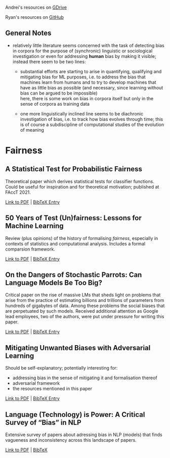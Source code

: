 
Andrei's resources on [GDrive](https://drive.google.com/drive/u/0/folders/1ncPfsOL_WmAUnGbEbqMMFAw1sF32gTLw)

Ryan's resources on [GitHub](https://github.com/ryanbrate/phd_reading_list)


## General Notes

- relatively little literature seems concerned with the task of detecting bias in corpora for the purpose of (synchronic) linguistic or sociological investigation
  or even for addressing **human** bias by making it visible; instead there seem to be two lines:
  
  - substantial efforts are starting to arise in quantifying, qualifying and mitigating bias for ML purposes, i.e. to address the bias that machines learn from humans and to try to develop machines that have as little bias as possible (and necessary, since learning without bias can be argued to be impossible) <br>
  here, there is some work on bias in corpora itself but only in the sense of corpora as training data
  
  - one more linguistically inclined line seems to be diachronic investigation of bias, i.e. to track how bias evolves through time; this is of course a subdiscipline of computational studies of the evolution of meaning
  
  
  
# Fairness

## A Statistical Test for Probabilistic Fairness

Theoretical paper which derives statistical tests for classifier functions. Could be useful for inspiration and for theoretical motivation; published at FAccT 2021. 

[Link to PDF](https://arxiv.org/pdf/2012.04800.pdf) | [BibTeX Entry](https://scholar.googleusercontent.com/scholar.bib?q=info:tkrrAOA23qwJ:scholar.google.com/&output=citation&scisdr=CgXMhBClEPb21fB7y4A:AAGBfm0AAAAAYAl-04D1aEEMTGr9aOP2qbQNlfhBi2iG&scisig=AAGBfm0AAAAAYAl-06ChVPXETeDZLX5BNYwB5BBv4qhd&scisf=4&ct=citation&cd=-1&hl=en)


## 50 Years of Test (Un)fairness: Lessons for Machine Learning

Review (plus opinions) of the history of formalising *fairness*, especially in contexts of statistics and computational analysis. Includes a formal comparsion framework.

[Link to PDF](http://www.m-mitchell.com/papers/History_of_Fairness-arxiv.pdf) | [BibTeX Entry](https://scholar.googleusercontent.com/scholar.bib?q=info:Oa1R0kHeAREJ:scholar.google.com/&output=citation&scisdr=CgXMhBClEPb21ekT888:AAGBfm0AAAAAYBAW68-vQKNCvDHwHqVKNk45S_opyVJS&scisig=AAGBfm0AAAAAYBAW64oA4STFAnmZX8C37dJWj2zlp7--&scisf=4&ct=citation&cd=-1&hl=en)


## On the Dangers of Stochastic Parrots: Can Language Models Be Too Big?

Critical paper on the rise of massive LMs that sheds light on problems that arise from the practice of estimating billions and trillions of parameters from hundreds of gigabytes of data. Among these problems the social biases that are perpetuated by such models. Received additional attention as Google lead employees, two of the authors, were put under pressure for writing this paper.

[Link to PDF](http://faculty.washington.edu/ebender/papers/Stochastic_Parrots.pdf) | [BibTeX Entry](https://scholar.googleusercontent.com/scholar.bib?q=info:-frkS3CfwgUJ:scholar.google.com/&output=citation&scisdr=CgXMhBClEPb21ekfuwg:AAGBfm0AAAAAYBAaowiWuqHRHWqYNL02PhQLYkw96dcI&scisig=AAGBfm0AAAAAYBAao6YQ_jKYoMyy-rDBoKFm0FQ8kNLm&scisf=4&ct=citation&cd=-1&hl=en)




## Mitigating Unwanted Biases with Adversarial Learning

Should be self-explanatory; potentially interesting for: 
  - addressing bias in the sense of mitigating it and formalisation thereof
  - adversarial framework
  - the resources mentioned in this paper


[Link to PDF](http://www.m-mitchell.com/papers/Adversarial_Bias_Mitigation.pdf) | [BibTeX Entry](https://scholar.googleusercontent.com/scholar.bib?q=info:v4k0PGBZBJgJ:scholar.google.com/&output=citation&scisdr=CgXMhBClEPb21ek1gew:AAGBfm0AAAAAYBAwmew8tGaw4KUMcESXaKWxQcf0-w7N&scisig=AAGBfm0AAAAAYBAwmSGoxx5v9NxxLiuMThvaImaiyd22&scisf=4&ct=citation&cd=-1&hl=en)



## Language (Technology) is Power: A Critical Survey of “Bias” in NLP

Extensive survey of papers about adressing bias in NLP (models) that finds vagueness and inconsistency across this landscape of papers.


[Link to PDF](https://arxiv.org/pdf/2005.14050.pdf) | [BibTeX](https://scholar.googleusercontent.com/scholar.bib?q=info:crDf6GtBo8oJ:scholar.google.com/&output=citation&scisdr=CgXMhBClEPb21elPPTk:AAGBfm0AAAAAYBBKJTlOhrbRn-kBQ-XL3jDSk4kL4jvq&scisig=AAGBfm0AAAAAYBBKJfanTEUyzCXUETRoRYMxqn4ae9vH&scisf=4&ct=citation&cd=-1&hl=en)



